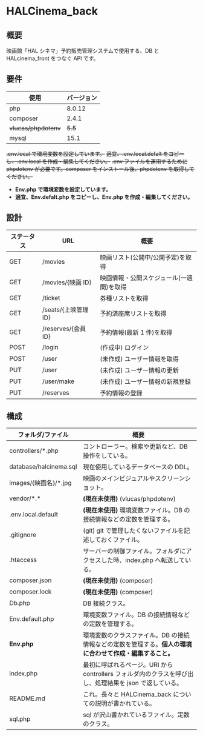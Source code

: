 # HALCinema_back

## 概要

映画館「HAL シネマ」予約販売管理システムで使用する、DB と HALcinema_front をつなぐ API です。

## 要件

| 使用                 | バージョン |
| -------------------- | ---------- |
| php                  | 8.0.12     |
| composer             | 2.4.1      |
| ~~vlucas/phpdotenv~~ | ~~5.5~~    |
| mysql                | 15.1       |

~~.env.local で環境変数を設定しています。~~
~~適宜、.env.local.defalt をコピーし、.env.local を作成・編集してください。~~
~~.env ファイルを運用するために phpdotenv が必要です。composer をインストール後、phpdotenv を取得してください。~~

- **Env.php で環境変数を設定しています。**
- **適宜、Env.defalt.php をコピーし、Env.php を作成・編集してください。**

## 設計

| ステータス | URL                  | 概要                                     |
| ---------- | -------------------- | ---------------------------------------- |
| GET        | /movies              | 映画リスト(公開中/公開予定)を取得        |
| GET        | /movies/{映画 ID}    | 映画情報・公開スケジュール(一週間)を取得 |
| GET        | /ticket              | 券種リストを取得                         |
| GET        | /seats/{上映管理 ID} | 予約済座席リストを取得                   |
| GET        | /reserves/{会員 ID}  | 予約情報(最新 1 件)を取得                |
| POST       | /login               | (作成中) ログイン                        |
| POST       | /user                | (未作成) ユーザー情報を取得              |
| PUT        | /user                | (未作成) ユーザー情報の更新              |
| PUT        | /user/make           | (未作成) ユーザー情報の新規登録          |
| PUT        | /reserves            | 予約情報の登録                           |

## 構成

| フォルダ/ファイル      | 概要                                                                                                      |
| ---------------------- | --------------------------------------------------------------------------------------------------------- |
| controllers/\*.php     | コントローラー。検索や更新など、DB 操作をしている。                                                       |
| database/halcinema.sql | 現在使用しているデータベースの DDL。                                                                      |
| images/{映画名}/\*.jpg | 映画のメインビジュアルやスクリーンショット。                                                              |
| vendor/\*.\*           | **(現在未使用)** (vlucas/phpdotenv)                                                                       |
| .env.local.default     | **(現在未使用)** 環境変数ファイル。DB の接続情報などの定数を管理する。                                    |
| .gitignore             | (git) git で管理したくないファイルを記述しておくファイル。                                                |
| .htaccess              | サーバーの制御ファイル。フォルダにアクセスした時、index.php へ転送している。                              |
| composer.json          | **(現在未使用)** (composer)                                                                               |
| composer.lock          | **(現在未使用)** (composer)                                                                               |
| Db.php                 | DB 接続クラス。                                                                                           |
| Env.default.php        | 環境変数ファイル。DB の接続情報などの定数を管理する。                                                     |
| **Env.php**            | 環境変数のクラスファイル。DB の接続情報などの定数を管理する。**個人の環境に合わせて作成・編集すること。** |
| index.php              | 最初に呼ばれるページ。URI から controllers フォルダ内のクラスを呼び出し、処理結果を json で返している。   |
| README.md              | これ。長々と HALCinema_back についての説明が書かれている。                                                |
| sql.php                | sql が沢山書かれているファイル。定数のクラス。                                                            |
